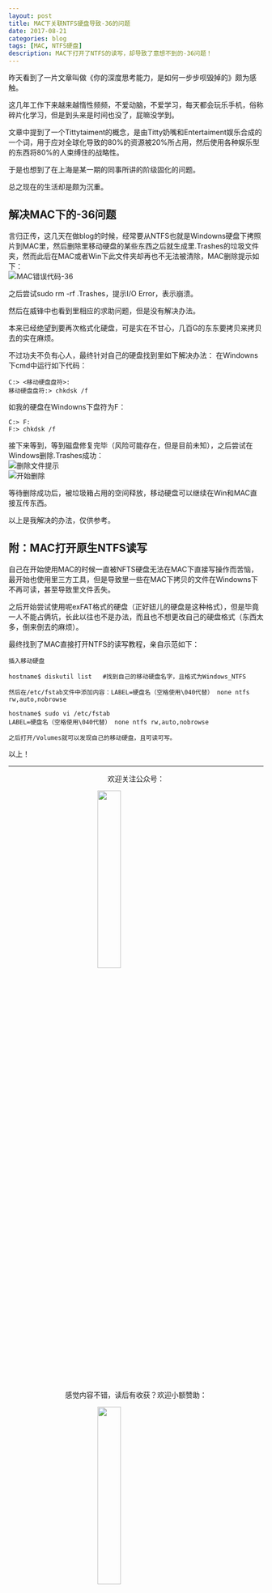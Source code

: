 ```yaml
---
layout: post
title: MAC下关联NTFS硬盘导致-36的问题
date: 2017-08-21
categories: blog
tags: [MAC, NTFS硬盘]
description: MAC下打开了NTFS的读写，却导致了意想不到的-36问题！
---
```


<style>
img{
  display:block;
  margin:0
  auto;
}
</style>

<meta name="referrer" content="never">

昨天看到了一片文章叫做《你的深度思考能力，是如何一步步呗毁掉的》颇为感触。

这几年工作下来越来越惰性频频，不爱动脑，不爱学习，每天都会玩乐手机，俗称碎片化学习，但是到头来是时间也没了，屁嘛没学到。

文章中提到了一个Tittytaiment的概念，是由Titty奶嘴和Entertaiment娱乐合成的一个词，用于应对全球化导致的80%的资源被20%所占用，然后使用各种娱乐型的东西将80%的人束缚住的战略性。

于是也想到了在上海是某一期的同事所讲的阶级固化的问题。

总之现在的生活却是颇为沉重。

## 解决MAC下的-36问题

言归正传，这几天在做blog的时候，经常要从NTFS也就是Windowns硬盘下拷照片到MAC里，然后删除里移动硬盘的某些东西之后就生成里.Trashes的垃圾文件夹，然而此后在MAC或者Win下此文件夹却再也不无法被清除，MAC删除提示如下：
![MAC错误代码-36][1]

之后尝试sudo rm -rf .Trashes，提示I/O Error，表示崩溃。

然后在威锋中也看到里相应的求助问题，但是没有解决办法。

本来已经绝望到要再次格式化硬盘，可是实在不甘心，几百G的东东要拷贝来拷贝去的实在麻烦。

不过功夫不负有心人，最终针对自己的硬盘找到里如下解决办法：
在Windowns下cmd中运行如下代码：

    C:> <移动硬盘盘符>:
    移动硬盘盘符:> chkdsk /f

如我的硬盘在Windowns下盘符为F：

    C:> F:
    F:> chkdsk /f

接下来等到，等到磁盘修复完毕（风险可能存在，但是目前未知），之后尝试在Windows删除.Trashes成功：
![删除文件提示][2]
![开始删除][3]

等待删除成功后，被垃圾箱占用的空间释放，移动硬盘可以继续在Win和MAC直接互传东西。

以上是我解决的办法，仅供参考。

## 附：MAC打开原生NTFS读写

自己在开始使用MAC的时候一直被NFTS硬盘无法在MAC下直接写操作而苦恼，最开始也使用里三方工具，但是导致里一些在MAC下拷贝的文件在Windowns下不再可读，甚至导致里文件丢失。

之后开始尝试使用呢exFAT格式的硬盘（正好妞儿的硬盘是这种格式），但是毕竟一人不能占俩坑，长此以往也不是办法，而且也不想更改自己的硬盘格式（东西太多，倒来倒去的麻烦）。

最终找到了MAC直接打开NTFS的读写教程，亲自示范如下：

    插入移动硬盘

    hostname$ diskutil list   #找到自己的移动硬盘名字，且格式为Windows_NTFS

    然后在/etc/fstab文件中添加内容：LABEL=硬盘名（空格使用\040代替） none ntfs rw,auto,nobrowse

    hostname$ sudo vi /etc/fstab
    LABEL=硬盘名（空格使用\040代替） none ntfs rw,auto,nobrowse

    之后打开/Volumes就可以发现自己的移动硬盘，且可读可写。

以上！

------------
<p align="center">欢迎关注公众号：</p>
<img src="https://mmbiz.qpic.cn/mmbiz_jpg/QqiaFS6NT0eD1g2UjYu4VfCGHmbhgVqOAnNnJQfN7ZhRVUCopYOsfpPtIEB95VNEqu8trAxJXzGDg01ka6z6wzQ/0?wx_fmt=jpeg" width="30%" />

<p align="center">感觉内容不错，读后有收获？欢迎小额赞助：</p>
<img src="https://mmbiz.qpic.cn/mmbiz_jpg/QqiaFS6NT0eAzA577Ce49rCLiby9EtT195GRiaqKCT6QCQ5Weia9OZD72MJz4ABlqAy1gbHepk5hHM464hCiarQRI7w/0?wx_fmt=jpeg" width="30%" />

  [1]: https://mmbiz.qpic.cn/mmbiz_png/QqiaFS6NT0eCrj2vxBk3yicmqBMps0fibswHOYa9juN2TPiafAGqktWQf7XXuibqLkVvQZNHrg5u7NOs9MqoI8wrlnw/0?wx_fmt=png
  [2]: https://mmbiz.qpic.cn/mmbiz_jpg/QqiaFS6NT0eCrj2vxBk3yicmqBMps0fibsw9IiaHxYqGF53fL7Jibh6ojVWKDkA5diapp3ia0HibAN19Y1qEAtNwOC405A/0?wx_fmt=jpeg
  [3]: https://mmbiz.qpic.cn/mmbiz_jpg/QqiaFS6NT0eCrj2vxBk3yicmqBMps0fibswib5yufY7ZDrCdNzcNicxVsPg2dFfgyWRTsd0RVDXTN0Tm0PRPy82JPAQ/0?wx_fmt=jpeg
  [4]: https://mmbiz.qpic.cn/mmbiz_jpg/QqiaFS6NT0eADRGLg8pP0UTYFgxf7ic1ADxuF7ibzZVd1kb3zEeZpvrZQap8waaAzYialn7pFl3HMs7RwUcibPicWz2A/0?wx_fmt=jpeg
  [5]: https://mmbiz.qpic.cn/mmbiz_jpg/QqiaFS6NT0eD3anvFetwgNHv3X1AiaXIzWPvazEMIEralm9vs42XsVfoniaXRCSkSpNpz9icsIYFgq84Eic2whLdAfg/0?wx_fmt=jpeg

